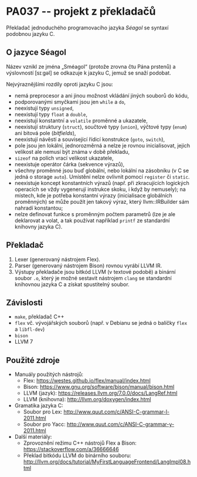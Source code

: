 PA037 -- projekt z překladačů
=============================

Překladač jednoduchého programovacího jazyka *Séagol* se syntaxí podobnou jazyku C.

## O jazyce Séagol

Název vznikl ze jména „Sméagol“ (protože zrovna čtu Pána prstenů) a výslovností
[sɪːgəl] se odkazuje k jazyku C, jemuž se snaží podobat.

Nejvýraznějšími rozdíly oproti jazyku C jsou:

- nemá preprocesor a ani jinou možnost vkládání jiných souborů do kódu,
- podporovanými smyčkami jsou jen `while` a `do`,
- neexistují typy `unsigned`,
- neexistují typy `float` a `double`,
- neexistují konstantní a `volatile` proměnné a ukazatele,
- neexistují struktury (`struct`), součtové typy (`union`), výčtové typy
  (`enum`) ani bitová pole (*bitfields*),
- neexistují návěstí a související řídicí konstrukce (`goto`, `switch`),
- pole jsou jen lokální, jednorozměrná a nelze je rovnou inicialisovat, jejich
  velikost ale nemusí být známa v době překladu,
- `sizeof` na polích vrací velikost ukazatele,
- neexistuje operátor čárka (sekvence výrazů),
- všechny proměnné jsou buď globální, nebo lokální na zásobníku (v C se jedná
  o storage `auto`). Umístění nelze ovlivnit pomocí `register` či `static`.
- neexistuje koncept konstantních výrazů (např. při zkracujících logických
  operacích se vždy vygenerují instrukce skoku, i když by nemusely); na místech,
  kde je potřeba konstantní výrazy (inicialisace globálních proměnných) se může
  použít jen takový výraz, který llvm::IRBuilder sám nahradí konstantou;
- nelze definovat funkce s proměnným počtem parametrů (lze je ale deklarovat
  a volat, a tak používat například `printf` ze standardní knihovny jazyka C).


## Překladač

1. Lexer (generovaný nástrojem Flex).
2. Parser (generovaný nástrojem Bison) rovnou vyrábí LLVM IR.
3. Výstupy překladače jsou bitkód LLVM (v textové podobě) a binární soubor `.o`,
   který je možné sestavit nástrojem `clang` se standardní knihovnou jazyka C
   a získat spustitelný soubor.


## Závislosti

- `make`, překladač C++
- `flex` vč. vývojářských souborů (např. v Debianu se jedná o balíčky `flex`
  a `libfl-dev`)
- `bison`
- LLVM 7


## Použité zdroje

- Manuály použitých nástrojů:
    * Flex: <https://westes.github.io/flex/manual/index.html>
    * Bison: <https://www.gnu.org/software/bison/manual/bison.html>
    * LLVM (jazyk): <https://releases.llvm.org/7.0.0/docs/LangRef.html>
    * LLVM (knihovna): <http://llvm.org/doxygen/index.html>
- Gramatika jazyka C:
    * Soubor pro Lex: <http://www.quut.com/c/ANSI-C-grammar-l-2011.html>
    * Soubor pro Yacc: <http://www.quut.com/c/ANSI-C-grammar-y-2011.html>
- Další materiály:
    * Zprovoznění režimu C++ nástrojů Flex a Bison: <https://stackoverflow.com/a/36666646>
    * Překlad bitkódu LLVM do binárního souboru: <http://llvm.org/docs/tutorial/MyFirstLanguageFrontend/LangImpl08.html>

